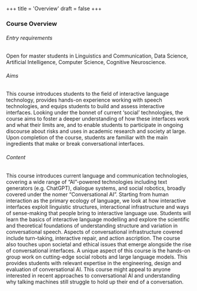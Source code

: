+++
title = 'Overview'
draft = false
+++

### Course Overview

###### Entry requirements
Open for master students in Linguistics and Communication, Data Science, Artificial Intelligence, Computer Science, Cognitive Neuroscience.

###### Aims
This course introduces students to the field of interactive language technology, provides hands-on experience working with speech technologies, and equips students to build and assess interactive interfaces. Looking under the bonnet of current ‘social’ technologies, the course aims to foster a deeper understanding of how these interfaces work and what their limits are, and to enable students to participate in ongoing discourse about risks and uses in academic research and society at large. Upon completion of the course, students are familiar with the main ingredients that make or break conversational interfaces.

###### Content
This course introduces current language and communication technologies, covering a wide range of “AI”-powered technologies including text generators (e.g. ChatGPT), dialogue systems, and social robotics, broadly covered under the nomer “Conversational AI”. Starting from human interaction as the primary ecology of language, we look at how interactive interfaces exploit linguistic structures, interactional infrastructure and ways of sense-making that people bring to interactive language use. Students will learn the basics of interactive language modelling and explore the scientific and theoretical foundations of understanding structure and variation in conversational speech. Aspects of conversational infrastructure covered include turn-taking, interactive repair, and action ascription. The course also touches upon societal and ethical issues that emerge alongside the rise of conversational interfaces. A unique aspect of this course is the hands-on group work on cutting-edge social robots and large language models. This provides students with relevant expertise in the engineering, design and evaluation of conversational AI. This course might appeal to anyone interested in recent approaches to conversational AI and understanding why talking machines still struggle to hold up their end of a conversation.
